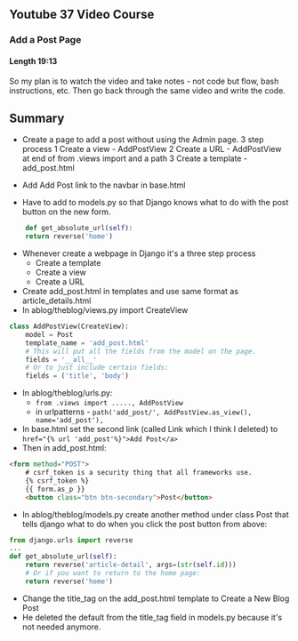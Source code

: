 ## Youtube 37 Video Course
### Add a Post Page
#### Length 19:13

So my plan is to watch the video and take notes - not code but flow, bash instructions, etc. Then go back through the same video and write the code.

## Summary
- Create a page to add a post without using the Admin page. 3 step process
	1 Create a view - AddPostView
	2 Create a URL - AddPostView at end of from .views import and a path
	3 Create a template - add_post.html
	
- Add Add Post link to the navbar in base.html
- Have to add to models.py so that Django knows what to do with the post button on the new form.
``` python
	def get_absolute_url(self):
	return reverse('home')
```
 

- Whenever create a webpage in Django it's a three step process
	- Create a template
	- Create a view
	- Create a URL
- Create add_post.html in templates and use same format as article_details.html
- In ablog/theblog/views.py import CreateView 
``` python
class AddPostView(CreateView):
	model = Post
	template_name = 'add_post.html'
	# This will put all the fields from the model on the page.
	fields = '__all__'
	# Or to just include certain fields:
	fields = ('title', 'body')
```
- In ablog/theblog/urls.py:
	- `from .views import ....., AddPostView`
	- in urlpatterns - `path('add_post/', AddPostView.as_view(), name='add_post'),`
- In base.html set the second link (called Link which I think I deleted) to `href="{% url 'add_post'%}">Add Post</a>`
- Then in add_post.html:
``` html
<form method="POST">
	# csrf_token is a security thing that all frameworks use.
	{% csrf_token %}
	{{ form.as_p }}
	<button class="btn btn-secondary">Post</button>
```
- In ablog/theblog/models.py create another method under class Post that tells django what to do when you click the post button from above:
``` python
from django.urls import reverse
...
def get_absolute_url(self):
	return reverse('article-detail', args=(str(self.id)))
	# Or if you want to return to the home page:
	return reverse('home')
```
- Change the title_tag on the add_post.html template to Create a New Blog Post
- He deleted the default from the title_tag field in models.py because it's not needed anymore.